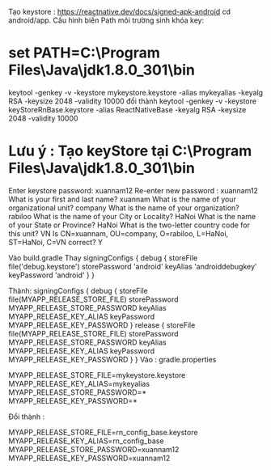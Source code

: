 Tạo keystore : https://reactnative.dev/docs/signed-apk-android cd android/app.
Cấu hình biến Path môi trường sinh khóa key:
# set PATH=C:\Program Files\Java\jdk1.8.0_301\bin
 keytool -genkey -v -keystore mykeystore.keystore -alias mykeyalias -keyalg RSA -keysize 2048 -validity 10000 
 đổi thành
  keytool -genkey -v -keystore keyStoreRnBase.keystore -alias ReactNativeBase -keyalg RSA -keysize 2048 -validity 10000 
 # Lưu ý : Tạo keyStore tại C:\Program Files\Java\jdk1.8.0_301\bin
  Enter keystore password: xuannam12 
  Re-enter new password : xuannam12 
  What is your first and last name? xuannam 
  What is the name of your organizational unit? company 
  What is the name of your organization? rabiloo 
  What is the name of your City or Locality? HaNoi 
  What is the name of your State or Province? HaNoi 
  What is the two-letter country code for this unit? VN 
  Is CN=xuannam, OU=company, O=rabiloo, L=HaNoi, ST=HaNoi, C=VN correct? Y

Vào build.gradle Thay signingConfigs { debug { storeFile file('debug.keystore') storePassword 'android' keyAlias 'androiddebugkey' keyPassword 'android' } }

Thành:
   signingConfigs {
      debug {
        storeFile file(MYAPP_RELEASE_STORE_FILE)
        storePassword MYAPP_RELEASE_STORE_PASSWORD
        keyAlias MYAPP_RELEASE_KEY_ALIAS
        keyPassword MYAPP_RELEASE_KEY_PASSWORD
    }
    release {
        storeFile file(MYAPP_RELEASE_STORE_FILE)
        storePassword MYAPP_RELEASE_STORE_PASSWORD
        keyAlias MYAPP_RELEASE_KEY_ALIAS
        keyPassword MYAPP_RELEASE_KEY_PASSWORD
    }
}
Vào : gradle.properties

MYAPP_RELEASE_STORE_FILE=mykeystore.keystore MYAPP_RELEASE_KEY_ALIAS=mykeyalias MYAPP_RELEASE_STORE_PASSWORD=* MYAPP_RELEASE_KEY_PASSWORD=*

Đổi thành :

MYAPP_RELEASE_STORE_FILE=rn_config_base.keystore MYAPP_RELEASE_KEY_ALIAS=rn_config_base MYAPP_RELEASE_STORE_PASSWORD=xuannam12 MYAPP_RELEASE_KEY_PASSWORD=xuannam12